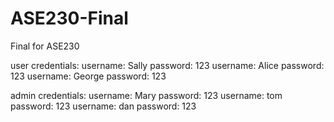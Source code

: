 # ASE230-Final
Final for ASE230

user credentials:
username: Sally password: 123
username: Alice password: 123
username: George password: 123

admin credentials:
username: Mary password: 123
username: tom password: 123
username: dan password: 123
